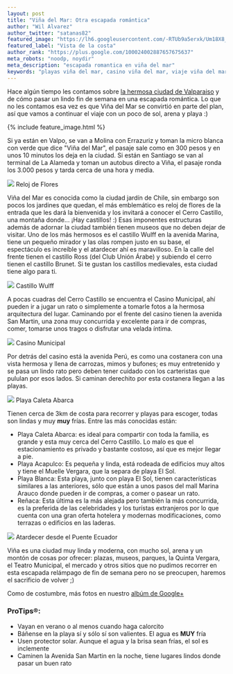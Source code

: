 ```yaml
---
layout: post
title: "Viña del Mar: Otra escapada romántica"
author: "Wil Alvarez"
author_twitter: "satanas82"
featured_image: "https://lh6.googleusercontent.com/-RTUb9a5erxk/Um18X8_UCsI/AAAAAAAAArk/VCA34Buj8-Q/w788-h591-no/DSC06136.JPG"
featured_label: "Vista de la costa"
author_rank: "https://plus.google.com/100024002887657675637"
meta_robots: "noodp, noydir"
meta_description: "escapada romantica en viña del mar"
keywords: "playas viña del mar, casino viña del mar, viaje viña del mar, turismo viña del mar"
---
```


Hace algún tiempo les contamos sobre 
<a href="http://dosviajerossinmemoria.com/2013/07/07/valparaiso-una-ciudad-colorida/">la hermosa ciudad de Valparaiso</a> 
y de cómo pasar un lindo fin de semana en una escapada romántica. Lo que no les contamos esa vez es que Viña del Mar se 
convirtió en parte del plan, así que vamos a continuar el viaje con un poco de sol, arena y playa :)
<!-- summary -->

{% include feature_image.html %}

Si ya están en Valpo, se van a Molina con Errazuriz y toman la micro blanca con verde que dice "Viña del Mar", el pasaje
sale como en 300 pesos y en unos 10 minutos los deja en la ciudad. Si están en Santiago se van al terminal de La 
Alameda y toman un autobus directo a Viña, el pasaje ronda los 3.000 pesos y tarda cerca de una hora y media.

<img id="reloj-flores" src="https://lh3.googleusercontent.com/-86VAM-miSOs/Um180zpBZxI/AAAAAAAAAsU/BlHZm2CHVAc/w788-h591-no/DSC06158.JPG" class="with-label">
<label for="reloj-flores" class="image-description">Reloj de Flores</label>

Viña del Mar es conocida como la ciudad jardín de Chile, sin embargo son pocos los jardines que quedan, el más 
emblemático es reloj de flores de la entrada que les dará la bienvenida y los invitará a conocer el Cerro Castillo, una 
montaña donde... ¡Hay castillos! :) Esas imponentes estructuras además de adornar la ciudad también tienen museos 
que no deben dejar de visitar. Uno de los más hermosos es el castillo Wulff en la avenida Marina, tiene un 
pequeño mirador y las olas rompen justo en su base, el espectáculo es increíble y el atardecer ahí es maravilloso. En 
la calle del frente tienen el castillo Ross (del Club Unión Árabe) y subiendo el cerro tienen el castillo Brunet. 
Si te gustan los castillos medievales, esta ciudad tiene algo para ti.

<img id="castillo-wulff" src="https://lh3.googleusercontent.com/-Zca4mPY58IU/Um18KsXi6PI/AAAAAAAAArQ/oBoooj0OaBM/w788-h591-no/DSC06109.JPG" class="with-label">
<label for="castillo-wulff" class="image-description">Castillo Wulff</label>

A pocas cuadras del Cerro Castillo se encuentra el Casino Municipal, ahí pueden ir a jugar un rato o simplemente a 
tomarle fotos a la hermosa arquitectura del lugar. Caminando por el frente del casino tienen la avenida San Martin, 
una zona muy concurrida y excelente para ir de compras, comer, tomarse unos tragos o disfrutar una velada íntima.

<img id="casino-municipal" src="https://lh3.googleusercontent.com/-_YIoSFVUwV4/Um2D742vFtI/AAAAAAAAAu8/NfmcCVPIbhY/w739-h591-no/DSC06097.JPG" class="with-label">
<label for="casino-municipal" class="image-description">Casino Municipal</label>

Por detrás del casino está la avenida Perú, es como una costanera con una vista hermosa y llena de carrozas, mimos y
bufones; es muy entretenido y se pasa un lindo rato pero deben tener cuidado con 
los carteristas que pululan por esos lados. Si caminan derechito por esta costanera llegan a las playas.

<img id="playa-caleta-abarca" src="https://lh6.googleusercontent.com/-d5CmGYJzDsQ/Um19ByIoewI/AAAAAAAAAsk/uncR1X8Lk3c/w788-h591-no/IMG_2138.JPG" class="with-label">
<label for="playa-caleta-abarca" class="image-description">Playa Caleta Abarca</label>

Tienen cerca de 3km de costa para recorrer y playas para escoger, todas son lindas y muy **muy** frías. Entre las más 
conocidas están:

* Playa Caleta Abarca: es ideal para compartir con toda la familia, es grande y esta muy cerca del Cerro Castillo. Lo
  malo es que el estacionamiento es privado y bastante costoso, así que es mejor llegar a pie.
* Playa Acapulco: Es pequeña y linda, está rodeada de edificios muy altos y tiene el Muelle Vergara, que la separa de
  playa El Sol.
* Playa Blanca: Esta playa, junto con playa El Sol, tienen características similares a las anteriores, sólo que están
  a unos pasos del mall Marina Arauco donde pueden ir de compras, a comer o pasear un rato.
* Reñaca: Esta última es la más alejada pero también la más concurrida, es la preferida de las celebridades y los turístas
  extranjeros por lo que cuenta con una gran oferta hotelera y modernas modificaciones, como terrazas o edificios en las
  laderas.

<img id="atardecer" src="https://lh6.googleusercontent.com/-l8dKU18i-lA/Um2IO4fk0rI/AAAAAAAAAww/S8DUuFuWLeA/w788-h591-no/DSC06090.JPG" class="with-label">
<label for="atardecer" class="image-description">Atardecer desde el Puente Ecuador</label>

Viña es una ciudad muy linda y moderna, con mucho sol, arena y un montón de cosas por ofrecer: plazas, museos, parques, la Quinta Vergara, 
el Teatro Municipal, el mercado y otros sitios que no pudimos recorrer en esta escapada relámpago de fin de semana pero
no se preocupen, haremos el sacrificio de volver ;)

Como de costumbre, más fotos en nuestro <a href="https://plus.google.com/u/0/b/109580611265902807643/photos/109580611265902807643/albums/5939539758704684705">albúm de Google+</a>


<h3>ProTips&reg;:</h3>

* Vayan en verano o al menos cuando haga calorcito
* Báñense en la playa sí y sólo sí son valientes. El agua es **MUY** fría
* Usen protector solar. Aunque el agua y la brisa sean frías, el sol es inclemente
* Caminen la Avenida San Martin en la noche, tiene lugares lindos donde pasar un buen rato


